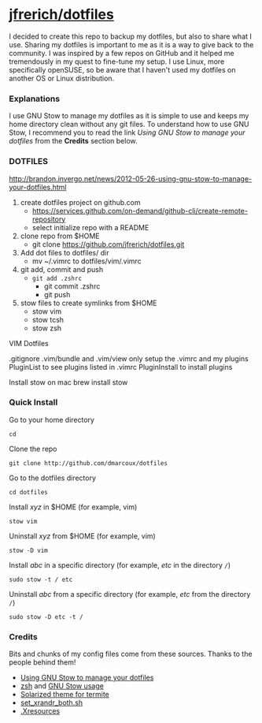 # <a href="https://github.com/jfrerich/dotfiles">jfrerich/dotfiles</a>

I decided to create this repo to backup my dotfiles, but also to share what I
use. Sharing my dotfiles is important to me as it is a way to give back to the
community. I was inspired by a few repos on GitHub and it helped me tremendously
in my quest to fine-tune my setup. I use Linux, more specifically openSUSE, so
be aware that I haven't used my dotfiles on another OS or Linux distribution.

### Explanations

I use GNU Stow to manage my dotfiles as it is simple to use and keeps my home
directory clean without any git files. To understand how to use GNU Stow, I
recommend you to read the link *Using GNU Stow to manage your dotfiles* from the
**Credits** section below.

### DOTFILES 

http://brandon.invergo.net/news/2012-05-26-using-gnu-stow-to-manage-your-dotfiles.html

1. create dotfiles project on github.com
    - https://services.github.com/on-demand/github-cli/create-remote-repository
    - select initialize repo with a README
2. clone repo from $HOME
    - git clone https://github.com/jfrerich/dotfiles.git
3. Add dot files to dotfiles/ dir
    - mv ~/.vimrc to dotfiles/vim/.vimrc
4. git add, commit and push
    - ```git add .zshrc```
	  - git commit .zshrc
	  - git push 
5. stow files to create symlinks from $HOME
	  - stow vim
	  - stow tcsh
	  - stow zsh
  
VIM Dotfiles

.gitignore .vim/bundle and .vim/view 
only setup the .vimrc and my plugins 
PluginList to see plugins listed in .vimrc
PluginInstall to install plugins

Install stow on mac
brew install stow




### Quick Install

Go to your home directory

`cd`

Clone the repo

`git clone http://github.com/dmarcoux/dotfiles`

Go to the dotfiles directory

`cd dotfiles`

Install *xyz* in $HOME (for example, vim)

`stow vim`

Uninstall *xyz* from $HOME (for example, vim)

`stow -D vim`

Install *abc* in a specific directory (for example, *etc* in the directory `/`)

`sudo stow -t / etc`

Uninstall *abc* from a specific directory (for example, *etc* from the directory
`/`)

`sudo stow -D etc -t /`

### Credits

Bits and chunks of my config files come from these sources. Thanks to the people
behind them!

- [Using GNU Stow to manage your
  dotfiles](http://brandon.invergo.net/news/2012-05-26-using-gnu-stow-to-manage-your-dotfiles.html)
- [zsh](https://github.com/xero/dotfiles) and [GNU Stow
  usage](https://github.com/xero/dotfiles/issues/6)
- [Solarized theme for
  termite](https://github.com/alpha-omega/termite-colors-solarized)
- [set_xrandr_both.sh](https://github.com/j-san/i3-config/blob/master/configure-xrandr.sh)
- [.Xresources](https://www.reddit.com/r/archlinux/comments/40w3ld/why_is_font_rendering_so_crap_by_default/cyxlida)



